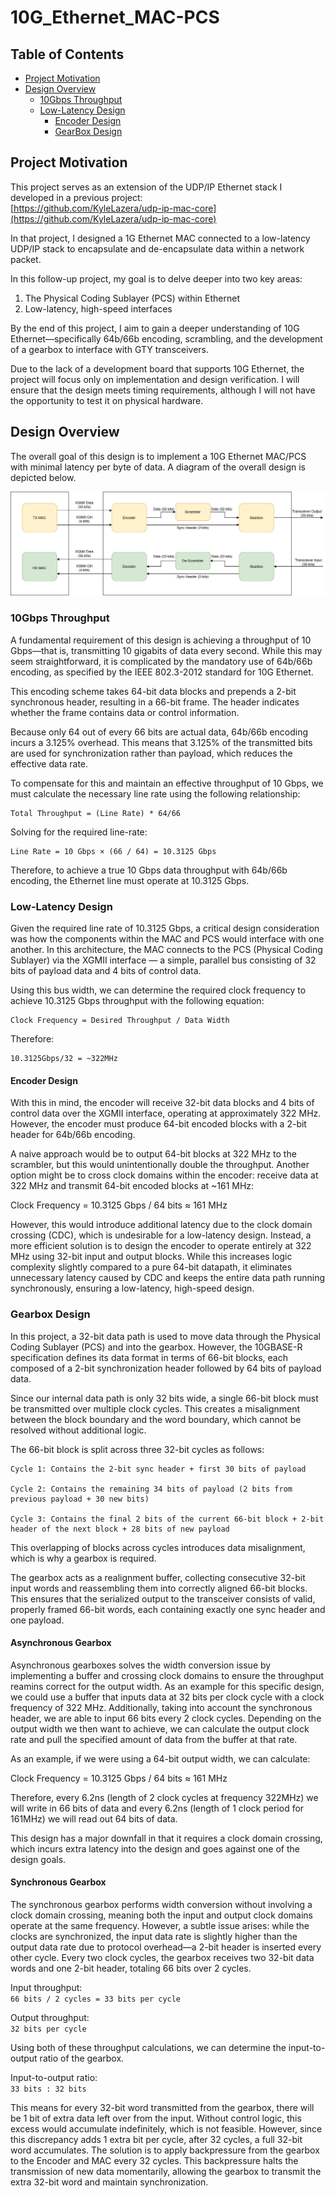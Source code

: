 # 10G_Ethernet_MAC-PCS

## Table of Contents
 - [Project Motivation](#project-motivation)
 - [Design Overview](#design-overview)
    - [10Gbps Throughput](#10gbps-throughput)
    - [Low-Latency Design](#low-latency-design)
        - [Encoder Design](#encoder-design)
        - [GearBox Design](#gearbox-design)

## Project Motivation
This project serves as an extension of the UDP/IP Ethernet stack I developed in a previous project:  
[https://github.com/KyleLazera/udp-ip-mac-core](https://github.com/KyleLazera/udp-ip-mac-core)

In that project, I designed a 1G Ethernet MAC connected to a low-latency UDP/IP stack to encapsulate and de-encapsulate data within a network packet.

In this follow-up project, my goal is to delve deeper into two key areas:

1. The Physical Coding Sublayer (PCS) within Ethernet  
2. Low-latency, high-speed interfaces

By the end of this project, I aim to gain a deeper understanding of 10G Ethernet—specifically 64b/66b encoding, scrambling, and the development of a gearbox to interface with GTY transceivers.

Due to the lack of a development board that supports 10G Ethernet, the project will focus only on implementation and design verification. I will ensure that the design meets timing requirements, although I will not have the opportunity to test it on physical hardware.

## Design Overview
The overall goal of this design is to implement a 10G Ethernet MAC/PCS with minimal latency per byte of data. A diagram of the overall design
is depicted below.

![10G Ethernet Diagram](<10G Ethernet.jpg>)

### 10Gbps Throughput

A fundamental requirement of this design is achieving a throughput of 10 Gbps—that is, transmitting 10 gigabits of data every second. While this may seem straightforward, it is complicated by the mandatory use of 64b/66b encoding, as specified by the IEEE 802.3-2012 standard for 10G Ethernet.

This encoding scheme takes 64-bit data blocks and prepends a 2-bit synchronous header, resulting in a 66-bit frame. The header indicates whether the frame contains data or control information.

Because only 64 out of every 66 bits are actual data, 64b/66b encoding incurs a 3.125% overhead. This means that 3.125% of the transmitted bits are used for synchronization rather than payload, which reduces the effective data rate.

To compensate for this and maintain an effective throughput of 10 Gbps, we must calculate the necessary line rate using the following relationship:

    Total Throughput = (Line Rate) * 64/66

Solving for the required line-rate:

    Line Rate = 10 Gbps × (66 / 64) = 10.3125 Gbps

Therefore, to achieve a true 10 Gbps data throughput with 64b/66b encoding, the Ethernet line must operate at 10.3125 Gbps.

### Low-Latency Design

Given the required line rate of 10.3125 Gbps, a critical design consideration was how the components within the MAC and PCS would interface with one another. In this architecture, the MAC connects to the PCS (Physical Coding Sublayer) via the XGMII interface — a simple, parallel bus consisting of 32 bits of payload data and 4 bits of control data.

Using this bus width, we can determine the required clock frequency to achieve 10.3125 Gbps throughput with the following equation:

    Clock Frequency = Desired Throughput / Data Width

Therefore:

    10.3125Gbps/32 = ~322MHz

#### Encoder Design

With this in mind, the encoder will receive 32-bit data blocks and 4 bits of control data over the XGMII interface, operating at approximately 322 MHz. However, the encoder must produce 64-bit encoded blocks with a 2-bit header for 64b/66b encoding.

A naive approach would be to output 64-bit blocks at 322 MHz to the scrambler, but this would unintentionally double the throughput. Another option might be to cross clock domains within the encoder: receive data at 322 MHz and transmit 64-bit encoded blocks at ~161 MHz:

Clock Frequency = 10.3125 Gbps / 64 bits ≈ 161 MHz

However, this would introduce additional latency due to the clock domain crossing (CDC), which is undesirable for a low-latency design.
Instead, a more efficient solution is to design the encoder to operate entirely at 322 MHz using 32-bit input and output blocks. While this increases logic complexity slightly compared to a pure 64-bit datapath, it eliminates unnecessary latency caused by CDC and keeps the entire data path running synchronously, ensuring a low-latency, high-speed design.

### Gearbox Design

In this project, a 32-bit data path is used to move data through the Physical Coding Sublayer (PCS) and into the gearbox. However, the 10GBASE-R specification defines its data format in terms of 66-bit blocks, each composed of a 2-bit synchronization header followed by 64 bits of payload data.

Since our internal data path is only 32 bits wide, a single 66-bit block must be transmitted over multiple clock cycles. This creates a misalignment between the block boundary and the word boundary, which cannot be resolved without additional logic.

The 66-bit block is split across three 32-bit cycles as follows:

    Cycle 1: Contains the 2-bit sync header + first 30 bits of payload

    Cycle 2: Contains the remaining 34 bits of payload (2 bits from previous payload + 30 new bits)

    Cycle 3: Contains the final 2 bits of the current 66-bit block + 2-bit header of the next block + 28 bits of new payload

This overlapping of blocks across cycles introduces data misalignment, which is why a gearbox is required.

The gearbox acts as a realignment buffer, collecting consecutive 32-bit input words and reassembling them into correctly aligned 66-bit blocks. This ensures that the serialized output to the transceiver consists of valid, properly framed 66-bit words, each containing exactly one sync header and one payload.


#### Asynchronous Gearbox

Asynchronous gearboxes solves the width conversion issue by implementing a buffer and crossing clock domains to ensure the throughput reamins correct for the output width. As an example for this specific design, we could use a buffer that inputs data at 32 bits per clock cycle with a clock frequency of 322 MHz. Additionally, taking into account the synchronous header, we are able to input 66 bits every 2 clock cycles. Depending on the output width we then want to achieve, we can calculate the output clock rate and pull the specified amount of data from the buffer at that rate.

As an example, if we were using a 64-bit output width, we can calculate:

Clock Frequency = 10.3125 Gbps / 64 bits ≈ 161 MHz

Therefore, every 6.2ns (length of 2 clock cycles at frequency 322MHz) we will write in 66 bits of data and every 6.2ns (length of 1 clock period for 161MHz) we will read out 64 bits of data.

This design has a major downfall in that it requires a clock domain crossing, which incurs extra latency into the design and goes against one of the design goals. 

#### Synchronous Gearbox

The synchronous gearbox performs width conversion without involving a clock domain crossing, meaning both the input and output clock domains operate at the same frequency. However, a subtle issue arises: while the clocks are synchronized, the input data rate is slightly higher than the output data rate due to protocol overhead—a 2-bit header is inserted every other cycle. Every two clock cycles, the gearbox receives two 32-bit data words and one 2-bit header, totaling 66 bits over 2 cycles.

Input throughput:  
`66 bits / 2 cycles = 33 bits per cycle`

Output throughput:  
`32 bits per cycle`

Using both of these throughput calculations, we can determine the input-to-output ratio of the gearbox.

Input-to-output ratio:  
`33 bits : 32 bits`

This means for every 32-bit word transmitted from the gearbox, there will be 1 bit of extra data left over from the input. Without control logic, this excess would accumulate indefinitely, which is not feasible. However, since this discrepancy adds 1 extra bit per cycle, after 32 cycles, a full 32-bit word accumulates. The solution is to apply backpressure from the gearbox to the Encoder and MAC every 32 cycles. This backpressure halts the transmission of new data momentarily, allowing the gearbox to transmit the extra 32-bit word and maintain synchronization.